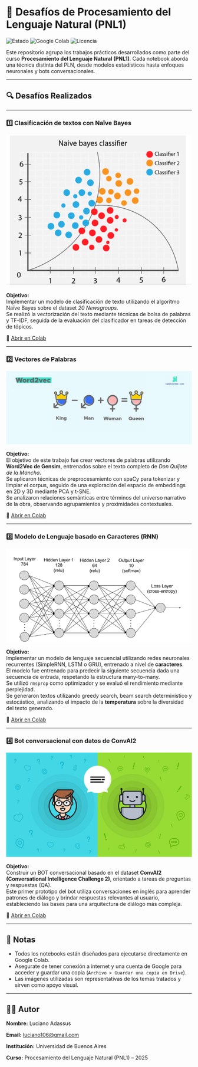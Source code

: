 # 🧠 Desafíos de Procesamiento del Lenguaje Natural (PNL1)

![Estado](https://img.shields.io/badge/Estado-Completado-00b894)
![Google Colab](https://img.shields.io/badge/Google%20Colab-Disponible-orange)
![Licencia](https://img.shields.io/badge/Licencia-MIT-blue)

Este repositorio agrupa los trabajos prácticos desarrollados como parte del curso **Procesamiento del Lenguaje Natural (PNL1)**. Cada notebook aborda una técnica distinta del PLN, desde modelos estadísticos hasta enfoques neuronales y bots conversacionales.

---

## 🔍 Desafíos Realizados

---

### 1️⃣ Clasificación de textos con Naïve Bayes

![Naive Bayes](https://github.com/luciano106/pnl1-challenges/blob/master/exercises/NaiveBayesClassifier.png)

**Objetivo:**  
Implementar un modelo de clasificación de texto utilizando el algoritmo Naïve Bayes sobre el dataset *20 Newsgroups*.  
Se realizó la vectorización del texto mediante técnicas de bolsa de palabras y TF-IDF, seguida de la evaluación del clasificador en tareas de detección de tópicos.

📎 [Abrir en Colab](https://colab.research.google.com/github/luciano106/pnl1-challenges/blob/master/exercises/PNL1_challenge_1.ipynb)

---

### 2️⃣ Vectores de Palabras

![Word2Vec](https://github.com/luciano106/pnl1-challenges/blob/master/exercises/word2vec.jpg)

**Objetivo:**  
El objetivo de este trabajo fue crear vectores de palabras utilizando **Word2Vec de Gensim**, entrenados sobre el texto completo de *Don Quijote de la Mancha*.  
Se aplicaron técnicas de preprocesamiento con spaCy para tokenizar y limpiar el corpus, seguido de una exploración del espacio de embeddings en 2D y 3D mediante PCA y t-SNE.  
Se analizaron relaciones semánticas entre términos del universo narrativo de la obra, observando agrupamientos y proximidades contextuales.

📎 [Abrir en Colab](https://colab.research.google.com/github/luciano106/pnl1-challenges/blob/master/exercises/PNL1-challenge-2.ipynb)

---

### 3️⃣ Modelo de Lenguaje basado en Caracteres (RNN)

![Char RNN](https://github.com/luciano106/pnl1-challenges/blob/master/exercises/rnn.gif)

**Objetivo:**  
Implementar un modelo de lenguaje secuencial utilizando redes neuronales recurrentes (SimpleRNN, LSTM o GRU), entrenado a nivel de **caracteres**.  
El modelo fue entrenado para predecir la siguiente secuencia dada una secuencia de entrada, respetando la estructura many-to-many.  
Se utilizó `rmsprop` como optimizador y se evaluó el rendimiento mediante perplejidad.  
Se generaron textos utilizando greedy search, beam search determinístico y estocástico, analizando el impacto de la **temperatura** sobre la diversidad del texto generado.

📎 [Abrir en Colab](https://colab.research.google.com/github/luciano106/pnl1-challenges/blob/master/exercises/PNL1_challenge_3.ipynb)

---

### 4️⃣ Bot conversacional con datos de ConvAI2

![Chatbot](https://github.com/luciano106/pnl1-challenges/blob/master/exercises/chatbot.jpeg)

**Objetivo:**  
Construir un BOT conversacional basado en el dataset **ConvAI2 (Conversational Intelligence Challenge 2)**, orientado a tareas de preguntas y respuestas (QA).  
Este primer prototipo del bot utiliza conversaciones en inglés para aprender patrones de diálogo y brindar respuestas relevantes al usuario, estableciendo las bases para una arquitectura de diálogo más compleja.

📎 [Abrir en Colab](https://colab.research.google.com/github/luciano106/pnl1-challenges/blob/master/exercises/PNL1-challange-4.ipynb)

---

## 📝 Notas

- Todos los notebooks están diseñados para ejecutarse directamente en Google Colab.
- Asegurate de tener conexión a internet y una cuenta de Google para acceder y guardar una copia (`Archivo > Guardar una copia en Drive`).
- Las imágenes utilizadas son representativas de los temas tratados y sirven como apoyo visual.

---

## 🧑‍💻 Autor

**Nombre:** Luciano Adassus

**Email:** luciano106@gmail.com

**Institución:** Universidad de Buenos Aires

**Curso:** Procesamiento del Lenguaje Natural (PNL1) – 2025
